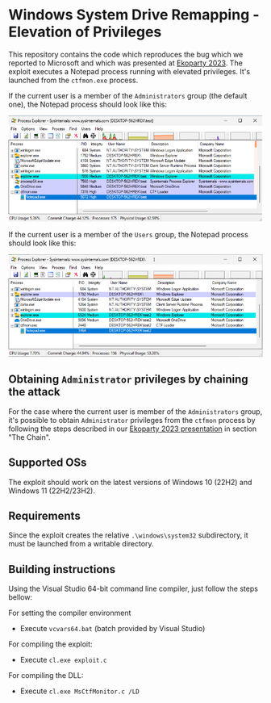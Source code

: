 # Windows System Drive Remapping - Elevation of Privileges

This repository contains the code which reproduces the bug which we reported to Microsoft and which was presented at [Ekoparty 2023](https://ekoparty.org/eko2023-agenda/im-high).
The exploit executes a Notepad process running with elevated privileges. It's launched from the `ctfmon.exe` process.

If the current user is a member of the `Administrators` group (the default one), the Notepad process should look like this:

![Notepad with high privileges](screenshot-high.png)

If the current user is a member of the `Users` group, the Notepad process should look like this:

![Notepad with medium privileges](screenshot-medium-plus.png)

## Obtaining `Administrator` privileges by chaining the attack

For the case where the current user is member of the `Administrators` group, it's possible to obtain `Administrator` privileges from the `ctfmon` process by following the steps described in our [Ekoparty 2023 presentation](https://labs.bluefrostsecurity.de/publications/2023/11/13/windows-system-drive-remapping-elevation-of-privileges/) in section "The Chain".

## Supported OSs

The exploit should work on the latest versions of Windows 10 (22H2) and Windows 11 (22H2/23H2).

## Requirements

Since the exploit creates the relative `.\windows\system32` subdirectory, it must be launched from a writable directory.

## Building instructions

Using the Visual Studio 64-bit command line compiler, just follow the steps bellow:

For setting the compiler environment
 - Execute `vcvars64.bat` (batch provided by Visual Studio)

For compiling the exploit:
 - Execute `cl.exe exploit.c`

For compiling the DLL:
 - Execute `cl.exe MsCtfMonitor.c /LD`

